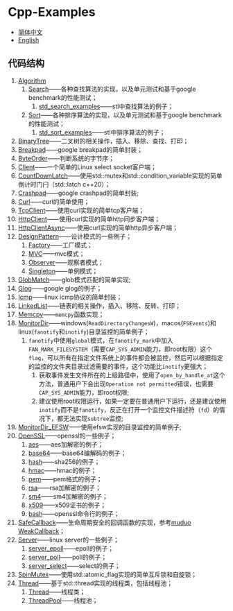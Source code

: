 # Cpp-Examples

- [简体中文](README.md)
- [English](README.en.md)

## 代码结构

1. [Algorithm](/Algorithm/)
   1. [Search](/Algorithm/Search/search.hpp)——各种查找算法的实现，以及单元测试和基于google benchmark的性能测试；
      1. [std_search_examples](/Algorithm/Search/std_search_examples.cc)——stl中查找算法的例子；
   2. [Sort](/Algorithm/Sort/sort.hpp)——各种排序算法的实现，以及单元测试和基于google benchmark的性能测试；
      1. [std_sort_examples](/Algorithm/Sort/std_sort_examples.cc)——stl中排序算法的例子；
2. [BinaryTree](/BinaryTree/binarytree.hpp)——二叉树的相关操作，插入、移除、查找、打印；
3. [Breakpad](/Breakpad/breakpad.hpp)——google breakpad的简单封装；
4. [ByteOrder](/ByteOrder/byteorder.hpp)——判断系统的字节序；
5. [Client](/Client/client.cpp)——一个简单的Linux select socket客户端；
6. [CountDownLatch](/CountDownLatch/countdownlatch.hpp)——使用std::mutex和std::condition_variable实现的简单倒计时门闩（std::latch c++20）；
7. [Crashpad](/Crashpad/crashpad.hpp)——google crashpad的简单封装;
8. [Curl](/Curl/)——curl的简单使用；
9. [TcpClient](/Curl/tcpclient.hpp)——使用curl实现的简单tcp客户端；
10. [HttpClient](/Curl/httpclient.hpp)——使用curl实现的简单http同步客户端；
11. [HttpClientAsync](/Curl/httpclient_async.hpp)——使用curl实现的简单http异步客户端；
12. [DesignPattern](/DesignPattern)——设计模式的一些例子；
    1. [Factory](/DesignPattern/Factory/factory.hpp)——工厂模式；
    2. [MVC](/DesignPattern/MVC/model.hpp)——mvc模式；
    3. [Observer](/DesignPattern/Observer/observer.hpp)——观察者模式；
    4. [Singleton](/DesignPattern/Singleton/singleton.hpp)——单例模式；
13. [GlobMatch](/GlobMatch/globmatcher.hpp)——glob模式匹配的简单实现;
14. [Glog](/Glog/main.cc)——google glog的例子；
15. [Icmp](/Icmp/icmp.hpp)——linux icmp协议的简单封装；
16. [LinkedList](/LinkedList/linkedlist.hpp)——链表的相关操作，插入、移除、反转、打印；
17. [Memcpy](/Memcpy/memcpy.hpp)——`memcpy`函数实现；
18. [MonitorDir](/MonitorDir/monitordir.hpp)——windows(`ReadDirectoryChangesW`)，macos(`FSEvents`)和linux(`fanotify`和`inotify`)目录监控的简单例子；
    1. `fanotify`中使用`global`模式，在`fanotify_mark`中加入`FAN_MARK_FILESYSTEM`（需要`CAP_SYS_ADMIN`能力，即root权限）这个`flag`，可以所有在指定文件系统上的事件都会被监控，然后可以根据指定的监控的文件夹目录过滤需要的事件，这个功能比`inotify`更强大；
       1. 获取事件发生文件所在的上级路径中，使用了`open_by_handle_at`这个方法，普通用户下会出现`Operation not permitted`错误，也需要`CAP_SYS_ADMIN`能力，即root权限;
       2. 建议使用root权限运行，如果一定要在普通用户下运行，还是建议使用`inotify`而不是`fanotify`，反正在打开一个监控文件描述符（`fd`）的情况下，都无法实现`subtree`监控;
19. [MonitorDir_EFSW](/MonitorDir_EFSW/main.cc)——使用efsw实现的目录监控的简单例子;
20. [OpenSSL](/OpenSSL)——openssl的一些例子；
    1. [aes](/OpenSSL/openssl_aes.cc)——aes加解密的例子；
    2. [base64](/OpenSSL/openssl_base64.cc)——base64编解码的例子；
    3. [hash](/OpenSSL/openssl_hash.cc)——sha256的例子；
    4. [hmac](/OpenSSL/openssl_hmac.cc)——hmac的例子；
    5. [pem](/OpenSSL/openssl_pem.cc)——pem格式的例子；
    6. [rsa](/OpenSSL/openssl_rsa.cc)——rsa加解密的例子；
    7. [sm4](/OpenSSL/openssl_sm4.cc)——sm4加解密的例子；
    8. [x509](/OpenSSL/openssl_x509.cc)——x509证书的例子；
    9. [bash](/OpenSSL/openssl_bash.sh)——openssl命令行的例子；
21. [SafeCallback](/SafeCallback/safecallback.hpp)——生命周期安全的回调函数的实现，参考[muduo WeakCallback](https://github.com/chenshuo/muduo/blob/cpp17/muduo/base/WeakCallback.h)；
22. [Server](/Server)——linux server的一些例子；
    1. [server_epoll](/Server/server_epoll.cc)——epoll的例子；
    2. [server_poll](/Server/server_poll.cc)——poll的例子；
    3. [server_select](/Server/server_select.cc)——select的例子；
23. [SpinMutex](/SpinMutex)——使用std::atomic_flag实现的简单互斥锁和自旋锁；
24. [Thread](/Thread/)——基于std::thread实现的线程类，包括线程池；
    1. [Thread](/Thread/thread.hpp)——线程类；
    2. [ThreadPool](/Thread/threadpool.hpp)——线程池；
